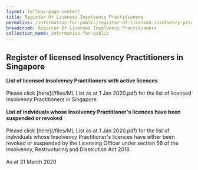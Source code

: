 ```yaml
---
layout: leftnav-page-content
title: Register Of Licensed Insolvency Practitioners
permalink: /information-for-public/register-of-licensed-insolvency-practitioners/
breadcrumb: Register Of Licensed Insolvency Practitioners
collection_name: information-for-public
---
```


**Register of licensed Insolvency Practitioners in Singapore**<br>
---
**List of licensed Insolvency Practitioners with active licences**<br>
<br>Please click [here](/files/ML List as at 1 Jan 2020.pdf) for the list of licensed Insolvency Practitioners in Singapore.
<br><br>
**List of indviduals whose Insolvency Practitioner's licences have been suspended or revoked** <br>
<br>Please click [here](/files/ML List as at 1 Jan 2020.pdf) for the list of individuals whose Insolvency Practitioner's licences have either been revoked or suspended by the Licensing Officer under section 56 of the Insolvency, Restructuring and Dissolution Act 2018. <br> <br>
As at 31 March 2020
